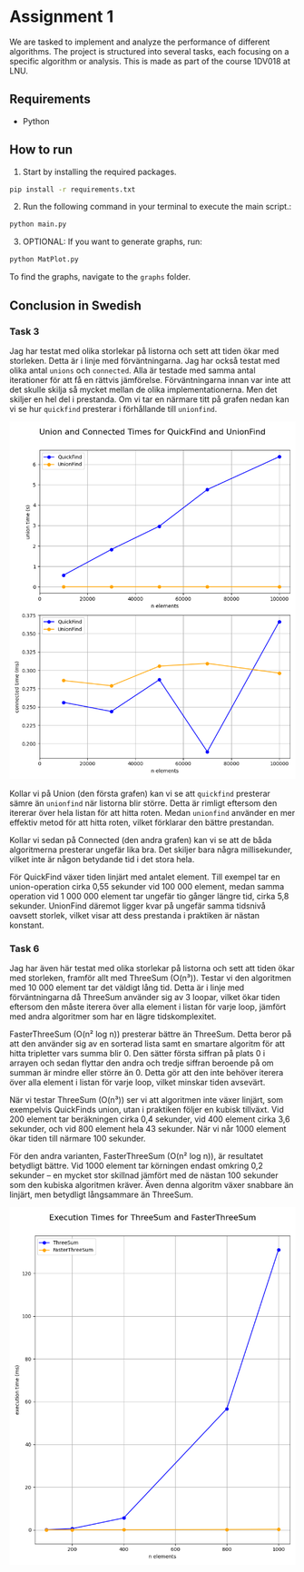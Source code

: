 # Assignment 1

We are tasked to implement and analyze the performance of different algorithms. The project is structured into several tasks, each focusing on a specific algorithm or analysis. This is made as part of the course 1DV018 at LNU.

## Requirements

- Python

## How to run

1. Start by installing the required packages.

```bash
pip install -r requirements.txt
```

2. Run the following command in your terminal to execute the main script.:

```bash
python main.py
```

3. OPTIONAL: If you want to generate graphs, run:

```bash
python MatPlot.py
```

To find the graphs, navigate to the `graphs` folder.

## Conclusion in Swedish

### Task 3

Jag har testat med olika storlekar på listorna och sett att tiden ökar med storleken. Detta är i linje med förväntningarna. Jag har också testat med olika antal `unions` och `connected`. Alla är testade med samma antal iterationer för att få en rättvis jämförelse. Förväntningarna innan var inte att det skulle skilja så mycket mellan de olika implementationerna. Men det skiljer en hel del i prestanda. Om vi tar en närmare titt på grafen nedan kan vi se hur `quickfind` presterar i förhållande till `unionfind`.

![Graf över prestanda](graphs/task3_combined_graph.png)

Kollar vi på Union (den första grafen) kan vi se att `quickfind` presterar sämre än `unionfind` när listorna blir större. Detta är rimligt eftersom den itererar över hela listan för att hitta roten. Medan `unionfind` använder en mer effektiv metod för att hitta roten, vilket förklarar den bättre prestandan.

Kollar vi sedan på Connected (den andra grafen) kan vi se att de båda algoritmerna presterar ungefär lika bra. Det skiljer bara några millisekunder, vilket inte är någon betydande tid i det stora hela.

För QuickFind växer tiden linjärt med antalet element. Till exempel tar en union-operation cirka 0,55 sekunder vid 100 000 element, medan samma operation vid 1 000 000 element tar ungefär tio gånger längre tid, cirka 5,8 sekunder. UnionFind däremot ligger kvar på ungefär samma tidsnivå oavsett storlek, vilket visar att dess prestanda i praktiken är nästan konstant.

### Task 6

Jag har även här testat med olika storlekar på listorna och sett att tiden ökar med storleken, framför allt med ThreeSum (O(n³)). Testar vi den algoritmen med 10 000 element tar det väldigt lång tid. Detta är i linje med förväntningarna då ThreeSum använder sig av 3 loopar, vilket ökar tiden eftersom den måste iterera över alla element i listan för varje loop, jämfört med andra algoritmer som har en lägre tidskomplexitet.

FasterThreeSum (O(n² log n)) presterar bättre än ThreeSum. Detta beror på att den använder sig av en sorterad lista samt en smartare algoritm för att hitta tripletter vars summa blir 0. Den sätter första siffran på plats 0 i arrayen och sedan flyttar den andra och tredje siffran beroende på om summan är mindre eller större än 0. Detta gör att den inte behöver iterera över alla element i listan för varje loop, vilket minskar tiden avsevärt.

När vi testar ThreeSum (O(n³)) ser vi att algoritmen inte växer linjärt, som exempelvis QuickFinds union, utan i praktiken följer en kubisk tillväxt. Vid 200 element tar beräkningen cirka 0,4 sekunder, vid 400 element cirka 3,6 sekunder, och vid 800 element hela 43 sekunder. När vi når 1000 element ökar tiden till närmare 100 sekunder.

För den andra varianten, FasterThreeSum (O(n² log n)), är resultatet betydligt bättre. Vid 1000 element tar körningen endast omkring 0,2 sekunder – en mycket stor skillnad jämfört med de nästan 100 sekunder som den kubiska algoritmen kräver. Även denna algoritm växer snabbare än linjärt, men betydligt långsammare än ThreeSum.

![Graf över prestanda](graphs/3sum_graph.png)
